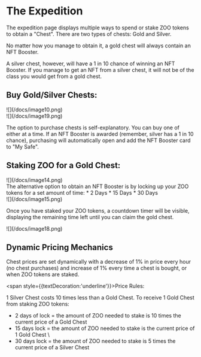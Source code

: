 # The Expedition

The expedition page displays multiple ways to spend or stake ZOO tokens to obtain a "Chest". There are two types of chests: Gold and Silver.

No matter how you manage to obtain it, a gold chest will always contain an NFT Booster. 

A silver chest, however, will have a 1 in 10 chance of winning an NFT Booster. If you manage to get an NFT from a silver chest, it will not be of the class you would get from a gold chest.

## Buy Gold/Silver Chests:

<div style={{float:'left',marginTop:30}}>
![](/docs/image10.png)
</div>
<div style={{marginTop:30}}>
![](/docs/image19.png)
</div>

The option to purchase chests is self-explanatory. You can buy one of either at a time. If an NFT Booster is awarded (remember, silver has a 1 in 10 chance), purchasing will automatically open and add the NFT Booster card to "My Safe".

## Staking ZOO for a Gold Chest:
<div style={{marginTop:30}}>
![](/docs/image14.png)
</div>
The alternative option to obtain an NFT Booster is by locking up your ZOO tokens for a set amount of time:
*   2 Days
*   15 Days
*   30 Days

<div style={{marginTop:30}}>
![](/docs/image15.png)
</div>

Once you have staked your ZOO tokens, a countdown timer will be visible, displaying the remaining time left until you can claim the gold chest.

<div style={{marginTop:30}}>
![](/docs/image18.png)
</div>

## Dynamic Pricing Mechanics

Chest prices are set dynamically with a decrease of 1% in price every hour (no chest purchases) and increase of 1% every time a chest is bought, or when ZOO tokens are staked. 

<span style={{textDecoration:'underline'}}>Price Rules:</span>

1 Silver Chest costs 10 times less than a Gold Chest.
To receive 1 Gold Chest from staking ZOO tokens:
* 2 days of lock = the amount of ZOO needed to stake is 10 times the current price of a Gold Chest
* 15 days lock = the amount of ZOO needed to stake is the current price of 1 Gold Chest \
* 30 days lock = the amount of ZOO needed to stake is 5 times the current price of a Silver Chest
